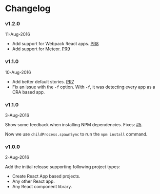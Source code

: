 # Changelog

### v1.2.0
11-Aug-2016

* Add support for Webpack React apps. [PR8](https://github.com/kadirahq/getstorybook/pull/8)
* Add support for Meteor. [PR9](https://github.com/kadirahq/getstorybook/pull/9)

### v1.1.0
10-Aug-2016

* Add better default stories. [PR7](https://github.com/kadirahq/getstorybook/pull/7)
* Fix an issue with the `-f` option. With `-f`, it was detecting every app as a CRA based app.

### v1.1.0
3-Aug-2016

Show some feedback when installing NPM dependencies. Fixes: [#5](https://github.com/kadirahq/getstorybook/issues/5).

Now we use `childProcess.spawnSync` to run the `npm install` command.

### v1.0.0
2-Aug-2016

Add the initial release supporting following project types:

* Create React App based projects.
* Any other React app.
* Any React component library.
